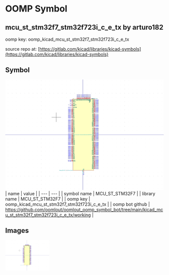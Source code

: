 # OOMP Symbol  
## mcu_st_stm32f7_stm32f723i_c_e_tx  by arturo182  
  
oomp key: oomp_kicad_mcu_st_stm32f7_stm32f723i_c_e_tx  
  
source repo at: [https://gitlab.com/kicad/libraries/kicad-symbols](https://gitlab.com/kicad/libraries/kicad-symbols)  
## Symbol  
  
[![working.png](working_600.png)](working.png)  
| name | value | 
| --- | --- | 
| symbol name | MCU_ST_STM32F7 | 
| library name | MCU_ST_STM32F7 | 
| oomp key | oomp_kicad_mcu_st_stm32f7_stm32f723i_c_e_tx | 
| oomp bot github | https://github.com/oomlout/oomlout_oomp_symbol_bot/tree/main/kicad_mcu_st_stm32f7_stm32f723i_c_e_tx/working | 
## Images  
  
[![working.png](working_140.png)](working.png)  
